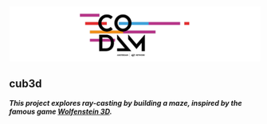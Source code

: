 [![Logo](https://github.com/qingqingqingli/readme_images/blob/master/codam_logo_1.png)](https://github.com/qingqingqingli/cub3d)

## cub3d
***This project explores ray-casting by building a maze, inspired by the famous game [Wolfenstein 3D](http://users.atw.hu/wolf3d/).***
